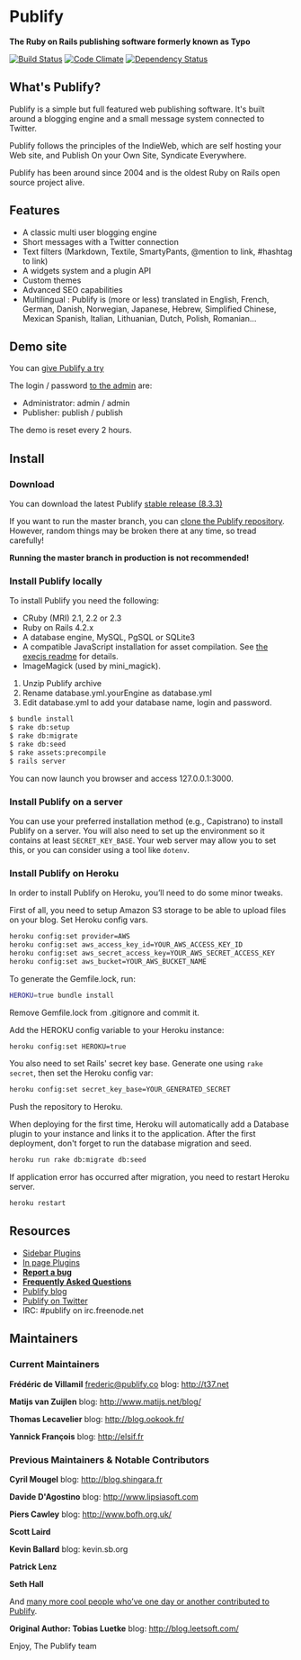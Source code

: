# Publify

**The Ruby on Rails publishing software formerly known as Typo**

[![Build Status](https://travis-ci.org/publify/publify.png?branch=master)](https://travis-ci.org/publify/publify)
[![Code Climate](https://codeclimate.com/github/publify/publify.png)](https://codeclimate.com/github/publify/publify)
[![Dependency Status](https://gemnasium.com/publify/publify.png)](https://gemnasium.com/publify/publify)

## What's Publify?

Publify is a simple but full featured web publishing software. It's built
around a blogging engine and a small message system connected to Twitter.

Publify follows the principles of the IndieWeb, which are self hosting your Web
site, and Publish On your Own Site, Syndicate Everywhere.

Publify has been around since 2004 and is the oldest Ruby on Rails open source
project alive.

## Features

- A classic multi user blogging engine
- Short messages with a Twitter connection
- Text filters (Markdown, Textile, SmartyPants, @mention to link, #hashtag to link)
- A widgets system and a plugin API
- Custom themes
- Advanced SEO capabilities
- Multilingual : Publify is (more or less) translated in English, French,
  German, Danish, Norwegian, Japanese, Hebrew, Simplified Chinese, Mexican
  Spanish, Italian, Lithuanian, Dutch, Polish, Romanian…

## Demo site

You can [give Publify a try](http://demo.publify.co)

The login / password [to the admin](http://demo.publify.co/admin)
are:

- Administrator: admin / admin
- Publisher: publish / publish

The demo is reset every 2 hours.

## Install

### Download

You can download the latest
Publify [stable release (8.3.3)](https://github.com/publify/publify/archive/v8.3.3.tar.gz)

If you want to run the master branch, you can [clone the Publify
repository](https://github.com/publify/publify.git). However, random things may
be broken there at any time, so tread carefully!

**Running the master branch in production is not recommended!**

### Install Publify locally

To install Publify you need the following:

- CRuby (MRI) 2.1, 2.2 or 2.3
- Ruby on Rails 4.2.x
- A database engine, MySQL, PgSQL or SQLite3
- A compatible JavaScript installation for asset compilation. See [the execjs
  readme](https://github.com/sstephenson/execjs#readme) for details.
- ImageMagick (used by mini_magick).

1.  Unzip Publify archive
2.  Rename database.yml.yourEngine as database.yml
3.  Edit database.yml to add your database name, login and password.

```bash
$ bundle install
$ rake db:setup
$ rake db:migrate
$ rake db:seed
$ rake assets:precompile
$ rails server
```

You can now launch you browser and access 127.0.0.1:3000.

### Install Publify on a server

You can use your preferred installation method (e.g., Capistrano) to install
Publify on a server. You will also need to set up the environment so it
contains at least `SECRET_KEY_BASE`. Your web server may allow you to set this,
or you can consider using a tool like `dotenv`.

### Install Publify on Heroku

In order to install Publify on Heroku, you’ll need to do some minor tweaks.

First of all, you need to setup Amazon S3 storage to be able to upload files on
your blog. Set Heroku config vars.

```bash
heroku config:set provider=AWS
heroku config:set aws_access_key_id=YOUR_AWS_ACCESS_KEY_ID
heroku config:set aws_secret_access_key=YOUR_AWS_SECRET_ACCESS_KEY
heroku config:set aws_bucket=YOUR_AWS_BUCKET_NAME
```

To generate the Gemfile.lock, run:
```bash
HEROKU=true bundle install
```

Remove Gemfile.lock from .gitignore and commit it.

Add the HEROKU config variable to your Heroku instance:

```bash
heroku config:set HEROKU=true
```

You also need to set Rails' secret key base. Generate one using `rake secret`, then set the Heroku config var:

```bash
heroku config:set secret_key_base=YOUR_GENERATED_SECRET
```

Push the repository to Heroku.

When deploying for the first time, Heroku will automatically add a Database
plugin to your instance and links it to the application. After the first
deployment, don't forget to run the database migration and seed.

```bash
heroku run rake db:migrate db:seed
```

If application error has occurred after migration, you need to restart Heroku server.

```bash
heroku restart
```

## Resources

- [Sidebar Plugins](https://github.com/publify/publify/wiki/Sidebar-plugins)
- [In page Plugins](https://github.com/publify/publify/wiki/In-Page-Plugins)
- [**Report a bug**](https://github.com/publify/publify/issues)
- [**Frequently Asked Questions**](https://github.com/publify/publify/wiki/frequently-asked-questions)
- [Publify blog](http://blog.publify.co)
- [Publify on Twitter](https://twitter.com/getpublify)
- IRC: \#publify on irc.freenode.net

## Maintainers

### Current Maintainers

**Frédéric de Villamil** <frederic@publify.co>
blog: http://t37.net

**Matijs van Zuijlen**
blog: http://www.matijs.net/blog/

**Thomas Lecavelier**
blog: http://blog.ookook.fr/

**Yannick François**
blog: http://elsif.fr

### Previous Maintainers & Notable Contributors

**Cyril Mougel**
blog: http://blog.shingara.fr

**Davide D'Agostino**
blog: http://www.lipsiasoft.com

**Piers Cawley**
blog: http://www.bofh.org.uk/

**Scott Laird**

**Kevin Ballard**
blog: kevin.sb.org

**Patrick Lenz**

**Seth Hall**

And [many more cool people who’ve one day or another contributed to
Publify](https://github.com/publify/publify/graphs/contributors).

**Original Author: Tobias Luetke**
blog: http://blog.leetsoft.com/

Enjoy,
The Publify team
